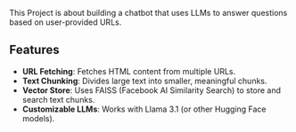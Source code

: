 This Project is about building a chatbot that uses LLMs to answer questions based on user-provided URLs.

## Features

- **URL Fetching**: Fetches HTML content from multiple URLs.
- **Text Chunking**: Divides large text into smaller, meaningful chunks.
- **Vector Store**: Uses FAISS (Facebook AI Similarity Search) to store and search text chunks.
- **Customizable LLMs**: Works with Llama 3.1 (or other Hugging Face models).
